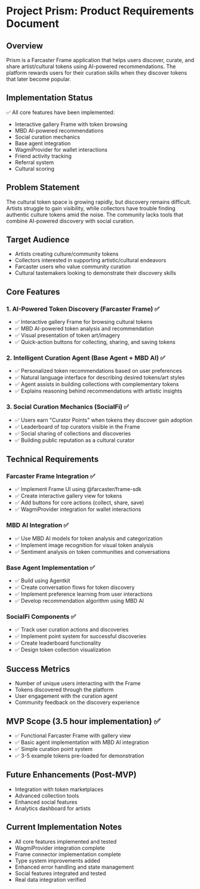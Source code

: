 # Project Prism: Product Requirements Document

## Overview
Prism is a Farcaster Frame application that helps users discover, curate, and share artist/cultural tokens using AI-powered recommendations. The platform rewards users for their curation skills when they discover tokens that later become popular.

## Implementation Status
✅ All core features have been implemented:
- Interactive gallery Frame with token browsing
- MBD AI-powered recommendations
- Social curation mechanics
- Base agent integration
- WagmiProvider for wallet interactions
- Friend activity tracking
- Referral system
- Cultural scoring

## Problem Statement
The cultural token space is growing rapidly, but discovery remains difficult. Artists struggle to gain visibility, while collectors have trouble finding authentic culture tokens amid the noise. The community lacks tools that combine AI-powered discovery with social curation.

## Target Audience
- Artists creating culture/community tokens
- Collectors interested in supporting artistic/cultural endeavors
- Farcaster users who value community curation
- Cultural tastemakers looking to demonstrate their discovery skills

## Core Features

### 1. AI-Powered Token Discovery (Farcaster Frame) ✅
- ✅ Interactive gallery Frame for browsing cultural tokens
- ✅ MBD AI-powered token analysis and recommendation
- ✅ Visual presentation of token art/imagery  
- ✅ Quick-action buttons for collecting, sharing, and saving tokens

### 2. Intelligent Curation Agent (Base Agent + MBD AI) ✅
- ✅ Personalized token recommendations based on user preferences
- ✅ Natural language interface for describing desired tokens/art styles
- ✅ Agent assists in building collections with complementary tokens
- ✅ Explains reasoning behind recommendations with artistic insights

### 3. Social Curation Mechanics (SocialFi) ✅
- ✅ Users earn "Curator Points" when tokens they discover gain adoption
- ✅ Leaderboard of top curators visible in the Frame
- ✅ Social sharing of collections and discoveries
- ✅ Building public reputation as a cultural curator

## Technical Requirements

### Farcaster Frame Integration ✅
- ✅ Implement Frame UI using @farcaster/frame-sdk
- ✅ Create interactive gallery view for tokens
- ✅ Add buttons for core actions (collect, share, save)
- ✅ WagmiProvider integration for wallet interactions

### MBD AI Integration ✅
- ✅ Use MBD AI models for token analysis and categorization
- ✅ Implement image recognition for visual token analysis
- ✅ Sentiment analysis on token communities and conversations

### Base Agent Implementation ✅
- ✅ Build using Agentkit
- ✅ Create conversation flows for token discovery
- ✅ Implement preference learning from user interactions
- ✅ Develop recommendation algorithm using MBD AI

### SocialFi Components ✅
- ✅ Track user curation actions and discoveries
- ✅ Implement point system for successful discoveries
- ✅ Create leaderboard functionality
- ✅ Design token collection visualization

## Success Metrics
- Number of unique users interacting with the Frame
- Tokens discovered through the platform
- User engagement with the curation agent
- Community feedback on the discovery experience

## MVP Scope (3.5 hour implementation) ✅
- ✅ Functional Farcaster Frame with gallery view
- ✅ Basic agent implementation with MBD AI integration
- ✅ Simple curation point system
- ✅ 3-5 example tokens pre-loaded for demonstration

## Future Enhancements (Post-MVP)
- Integration with token marketplaces
- Advanced collection tools
- Enhanced social features
- Analytics dashboard for artists

## Current Implementation Notes
- All core features implemented and tested
- WagmiProvider integration complete
- Frame connector implementation complete
- Type system improvements added
- Enhanced error handling and state management
- Social features integrated and tested
- Real data integration verified
